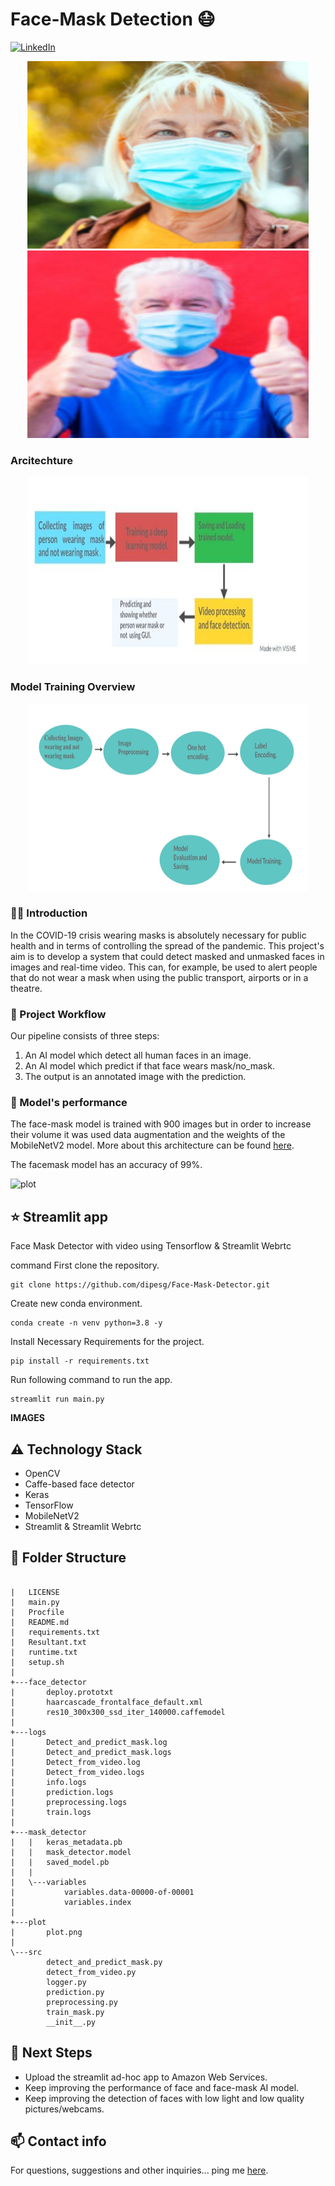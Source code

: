 # Face-Mask Detection :mask:

[![LinkedIn](https://img.shields.io/badge/-LinkedIn-black.svg?style=flat-square&logo=linkedin&colorB=555)](https://www.linkedin.com/in/dipesh-silwal/)

<p align="middle">
    <img src="./images/1-with-mask.png" height=300 width=450>
    <img src="./images/2-with-mask.png" height=300 width=450>
    
    
### Arcitechture
<p align="middle">
    <img src="./images/highlevel.png" height=300 width=450>
    
### Model Training Overview
<p align="middle">
    <img src="./images/training.png" height=300 width=450>

    
### :woman_technologist: Introduction

In the COVID-19 crisis wearing masks is absolutely necessary for public health and in terms of controlling the spread of the pandemic. 
This project's aim is to develop a system that could detect masked and unmasked faces in images and real-time video. This can, for example, be used to alert people that do not wear a mask when using the public transport, airports or in a theatre.


### :raising_hand: Project Workflow 

Our pipeline consists of three steps:
  1. An AI model which detect all human faces in an image.
  2. An AI model which predict if that face wears mask/no_mask.
  3. The output is an annotated image with the prediction.
  
  
### 🚀 Model's performance

The face-mask model is trained with 900 images but in order to increase their volume it was used data augmentation and the weights of the MobileNetV2 model. More about this architecture can be found [here](https://arxiv.org/pdf/1801.04381.pdf). 

The facemask model has an accuracy of 99%.

![plot](https://user-images.githubusercontent.com/75604769/165533384-89e12b01-0be3-4c57-8cca-821f57c15cc5.png)

## :star: Streamlit app

Face Mask Detector with video using Tensorflow & Streamlit Webrtc

command
First clone the repository.
```
git clone https://github.com/dipesg/Face-Mask-Detector.git
```
Create new conda environment.
```
conda create -n venv python=3.8 -y
```
Install Necessary Requirements for the project.
```
pip install -r requirements.txt
```
Run following command to run the app.
```
streamlit run main.py 
```

**IMAGES**

## :warning: Technology Stack

- OpenCV
- Caffe-based face detector
- Keras
- TensorFlow
- MobileNetV2
- Streamlit & Streamlit Webrtc


## :open_file_folder: Folder Structure

``` 

|   LICENSE
|   main.py
|   Procfile
|   README.md
|   requirements.txt
|   Resultant.txt
|   runtime.txt
|   setup.sh
|   
+---face_detector
|       deploy.prototxt
|       haarcascade_frontalface_default.xml
|       res10_300x300_ssd_iter_140000.caffemodel
|       
+---logs
|       Detect_and_predict_mask.log
|       Detect_and_predict_mask.logs
|       Detect_from_video.log
|       Detect_from_video.logs
|       info.logs
|       prediction.logs
|       preprocessing.logs
|       train.logs
|       
+---mask_detector
|   |   keras_metadata.pb
|   |   mask_detector.model
|   |   saved_model.pb
|   |   
|   \---variables
|           variables.data-00000-of-00001
|           variables.index
|           
+---plot
|       plot.png
|       
\---src
        detect_and_predict_mask.py
        detect_from_video.py
        logger.py
        prediction.py
        preprocessing.py
        train_mask.py
        __init__.py

```


## :eyes: Next Steps

- Upload the streamlit ad-hoc app to Amazon Web Services. 
- Keep improving the performance of face and face-mask AI model. 
- Keep improving the detection of faces with low light and low quality pictures/webcams.


## :mailbox: Contact info

For questions, suggestions and other inquiries... ping me [here](dipeshsilwal31@gmail.com).
